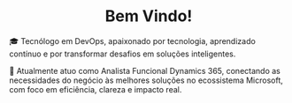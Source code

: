 # <div align="center">Bem Vindo!</div>

🎓 Tecnólogo em DevOps, apaixonado por tecnologia, aprendizado contínuo e por transformar desafios em soluções inteligentes.

💼 Atualmente atuo como Analista Funcional Dynamics 365, conectando as necessidades do negócio às melhores soluções no ecossistema Microsoft, com foco em eficiência, clareza e impacto real.










